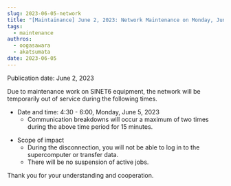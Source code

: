 ```yaml
---
slug: 2023-06-05-network
title: "[Maintainance] June 2, 2023: Network Maintenance on Monday, June 5, 2023"
tags:
  - maintenance
authros:
  - oogasawara
  - akatsumata
date: 2023-06-05
---
```


Publication date: June 2, 2023

Due to maintenance work on SINET6 equipment, the network will be temporarily out of service during the following times.

<ul>
    <li>Date and time: 4:30 - 6:00, Monday, June 5, 2023
      <ul>
      <li>Communication breakdowns will occur a maximum of two times during the above time period for 15 minutes.</li>
      </ul>
    </li>
</ul>

<ul>
    <li>Scope of impact
        <ul>
        <li>During the disconnection, you will not be able to log in to the supercomputer or transfer data.</li>
        <li>There will be no suspension of active jobs.</li>
        </ul>
    </li>
</ul>

Thank you for your understanding and cooperation.
